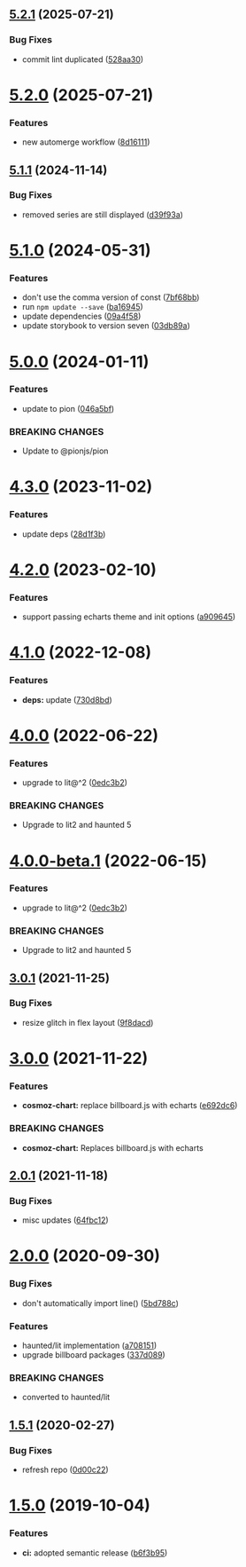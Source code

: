 ## [5.2.1](https://github.com/Neovici/cosmoz-charts/compare/v5.2.0...v5.2.1) (2025-07-21)


### Bug Fixes

* commit lint duplicated ([528aa30](https://github.com/Neovici/cosmoz-charts/commit/528aa3079605e5c463ba6152915a68f3a8dc3875))

# [5.2.0](https://github.com/Neovici/cosmoz-charts/compare/v5.1.1...v5.2.0) (2025-07-21)


### Features

* new automerge workflow ([8d16111](https://github.com/Neovici/cosmoz-charts/commit/8d16111739f98a3897bc61882c29b73851b88cbe))

## [5.1.1](https://github.com/Neovici/cosmoz-charts/compare/v5.1.0...v5.1.1) (2024-11-14)


### Bug Fixes

* removed series are still displayed ([d39f93a](https://github.com/Neovici/cosmoz-charts/commit/d39f93a9eaec9c302d876e4dd8f1294983a43e72))

# [5.1.0](https://github.com/Neovici/cosmoz-charts/compare/v5.0.0...v5.1.0) (2024-05-31)


### Features

* don't use the comma version of const ([7bf68bb](https://github.com/Neovici/cosmoz-charts/commit/7bf68bb5c08e2983ffb9d593d8059269faa84d69))
* run `npm update --save` ([ba16945](https://github.com/Neovici/cosmoz-charts/commit/ba16945719ff84ef23bae60066fe5ba01b645e26))
* update dependencies ([09a4f58](https://github.com/Neovici/cosmoz-charts/commit/09a4f5832aea9eb89b1e0ec07022468ed11b683d))
* update storybook to version seven ([03db89a](https://github.com/Neovici/cosmoz-charts/commit/03db89af88e724be3d8249a9075a4ba88c0948f0))

# [5.0.0](https://github.com/Neovici/cosmoz-charts/compare/v4.3.0...v5.0.0) (2024-01-11)


### Features

* update to pion ([046a5bf](https://github.com/Neovici/cosmoz-charts/commit/046a5bff6e865df1f644f3f72ce1c5a56cec8561))


### BREAKING CHANGES

* Update to @pionjs/pion

# [4.3.0](https://github.com/Neovici/cosmoz-charts/compare/v4.2.0...v4.3.0) (2023-11-02)


### Features

* update deps ([28d1f3b](https://github.com/Neovici/cosmoz-charts/commit/28d1f3bd656a50707b52c4fa78a949ccbe6ef428))

# [4.2.0](https://github.com/Neovici/cosmoz-charts/compare/v4.1.0...v4.2.0) (2023-02-10)


### Features

* support passing echarts theme and init options ([a909645](https://github.com/Neovici/cosmoz-charts/commit/a909645c8121cf4c9ee2ed813c6f0e3b869e7407))

# [4.1.0](https://github.com/Neovici/cosmoz-charts/compare/v4.0.0...v4.1.0) (2022-12-08)


### Features

* **deps:** update ([730d8bd](https://github.com/Neovici/cosmoz-charts/commit/730d8bdec6cb32bcc7b14bee659035e7da376fd7))

# [4.0.0](https://github.com/Neovici/cosmoz-charts/compare/v3.0.1...v4.0.0) (2022-06-22)


### Features

* upgrade to lit@^2 ([0edc3b2](https://github.com/Neovici/cosmoz-charts/commit/0edc3b23110e1aebd399d5d466f924fdba49fc8e))


### BREAKING CHANGES

* Upgrade to lit2 and haunted 5

# [4.0.0-beta.1](https://github.com/Neovici/cosmoz-charts/compare/v3.0.1...v4.0.0-beta.1) (2022-06-15)


### Features

* upgrade to lit@^2 ([0edc3b2](https://github.com/Neovici/cosmoz-charts/commit/0edc3b23110e1aebd399d5d466f924fdba49fc8e))


### BREAKING CHANGES

* Upgrade to lit2 and haunted 5

## [3.0.1](https://github.com/Neovici/cosmoz-charts/compare/v3.0.0...v3.0.1) (2021-11-25)


### Bug Fixes

* resize glitch in flex layout ([9f8dacd](https://github.com/Neovici/cosmoz-charts/commit/9f8dacde977b14dc22d532128763f173b1f41703))

# [3.0.0](https://github.com/Neovici/cosmoz-charts/compare/v2.0.1...v3.0.0) (2021-11-22)


### Features

* **cosmoz-chart:** replace billboard.js with echarts ([e692dc6](https://github.com/Neovici/cosmoz-charts/commit/e692dc67d6e3e6a53378af9ee452ba04f9d6785f))


### BREAKING CHANGES

* **cosmoz-chart:** Replaces billboard.js with echarts

## [2.0.1](https://github.com/Neovici/cosmoz-charts/compare/v2.0.0...v2.0.1) (2021-11-18)


### Bug Fixes

* misc updates ([64fbc12](https://github.com/Neovici/cosmoz-charts/commit/64fbc122f57ad08b3d2268fb62781bde6eb823eb))

# [2.0.0](https://github.com/Neovici/cosmoz-charts/compare/v1.5.1...v2.0.0) (2020-09-30)


### Bug Fixes

* don't automatically import line() ([5bd788c](https://github.com/Neovici/cosmoz-charts/commit/5bd788cbbfb309c7be73e22465f591c5292acb7e))


### Features

* haunted/lit implementation ([a708151](https://github.com/Neovici/cosmoz-charts/commit/a70815121c53ce18b170bdd3082ca59b8e5ab00b))
* upgrade billboard packages ([337d089](https://github.com/Neovici/cosmoz-charts/commit/337d089ade6c4933372d0d5a24b57f0c91566843))


### BREAKING CHANGES

* converted to haunted/lit

## [1.5.1](https://github.com/Neovici/cosmoz-charts/compare/v1.5.0...v1.5.1) (2020-02-27)


### Bug Fixes

* refresh repo ([0d00c22](https://github.com/Neovici/cosmoz-charts/commit/0d00c2250f97594a31cbfebf5244b4f40a2bc884))

# [1.5.0](https://github.com/Neovici/cosmoz-charts/compare/v1.4.0...v1.5.0) (2019-10-04)


### Features

* **ci:** adopted semantic release ([b6f3b95](https://github.com/Neovici/cosmoz-charts/commit/b6f3b95))
